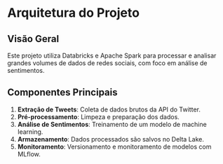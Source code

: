 # Arquitetura do Projeto

## Visão Geral
Este projeto utiliza Databricks e Apache Spark para processar e analisar grandes volumes de dados de redes sociais, com foco em análise de sentimentos.

## Componentes Principais
1. **Extração de Tweets**: Coleta de dados brutos da API do Twitter.
2. **Pré-processamento**: Limpeza e preparação dos dados.
3. **Análise de Sentimentos**: Treinamento de um modelo de machine learning.
4. **Armazenamento**: Dados processados são salvos no Delta Lake.
5. **Monitoramento**: Versionamento e monitoramento de modelos com MLflow.
